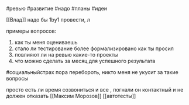  #ревью   #развитие #надо #планы #идеи 

[[Влад]]
надо бы 1by1 провести, л

примеры вопросов:
1) как ты меня оцениваешь
2) стало ли тестирование более формализировано как ты просил
3) повлияют ли на ревью какие-то проекты
4) что можно сделать за месяц для успешного результата

#социальныйстрах пора перебороть, никто меня не укусит за такие вопросы

просто есть ли время созвониться и все , погнали
он контактный и не должен отказать
[[Максим Морозов]]
[[автотесты]]